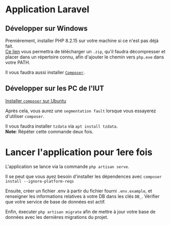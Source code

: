 # Application Laravel

## Développer sur Windows

Premièrement, installer PHP 8.2.15 sur votre machine si ce n'est pas déjà fait.  
[Ce lien](https://windows.php.net/download#php-8.2) vous permettra de télécharger un `.zip`, qu'il faudra décompresser et placer dans un répertoire connu, afin d'ajouter le chemin vers `php.exe` dans votre PATH.

Il vous faudra aussi installer [`Composer`](https://getcomposer.org/doc/00-intro.md#installation-windows).

## Développer sur les PC de l'IUT

[Installer `composer` sur Ubuntu](https://www.digitalocean.com/community/tutorials/how-to-install-and-use-composer-on-ubuntu-20-04)

Après cela, vous aurez une `segmentation fault` lorsque vous essayerez d'utiliser `composer`.

Il vous faudra installer `tzdata` via `apt install tzdata`.  
**Note**: Répéter cette commande deux fois.

# Lancer l'application pour 1ere fois

L'application se lance via la commande `php artisan serve`.

Il se peut que vous ayez besoin d'installer les dépendences avec `composer install --ignore-platform-reqs`

Ensuite, créer un fichier .env à partir du fichier fourni `.env.example`, et renseigner les informations relatives à votre DB dans les clés `DB_`. Vérifier que votre service de base de données est actif.

Enfin, éxecuter `php artisan migrate` afin de mettre à jour votre base de données avec les dernières migrations du projet.

